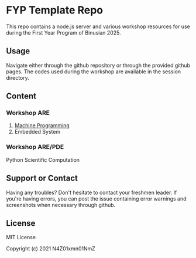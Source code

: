# FYP Template Repo

This repo contains a node.js server and various workshop resources for use during the First Year Program of Binusian 2025.

## Usage

Navigate either through the github repository or through the provided github pages. The codes used during the workshop are available in the session directory.

## Content

### Workshop ARE

1. [Machine Programming](./01-machine-programming/)
2. Embedded System

### Workshop ARE/PDE

Python Scientific Computation

## Support or Contact

Having any troubles? Don't hesitate to contact your freshmen leader. If you're having errors, you can post the issue containing error warnings and screenshots when necessary through github.

## License

MIT License

Copyright (c) 2021 N4Z01xmn01NmZ
